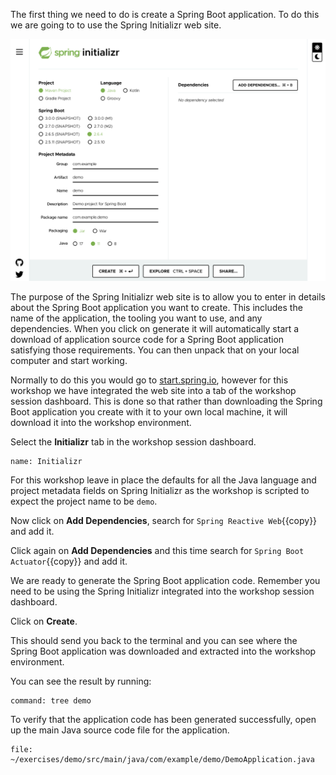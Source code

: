 The first thing we need to do is create a Spring Boot application. To do this we are going to to use the Spring Initializr web site.

![](spring-initializr-web-site.png)

The purpose of the Spring Initializr web site is to allow you to enter in details about the Spring Boot application you want to create. This includes the name of the application, the tooling you want to use, and any dependencies. When you click on generate it will automatically start a download of application source code for a Spring Boot application satisfying those requirements. You can then unpack that on your local computer and start working.

Normally to do this you would go to [start.spring.io](https://start.spring.io/), however for this workshop we have integrated the web site into a tab of the workshop session dashboard. This is done so that rather than downloading the Spring Boot application you create with it to your own local machine, it will download it into the workshop environment.

Select the **Initializr** tab in the workshop session dashboard.

```dashboard:open-dashboard
name: Initializr
```

For this workshop leave in place the defaults for all the Java language and project metadata fields on Spring Initializr as the workshop is scripted to expect the project name to be `demo`.

Now click on **Add Dependencies**, search for `Spring Reactive Web`{{copy}} and add it.

Click again on **Add Dependencies** and this time search for `Spring Boot Actuator`{{copy}} and add it.

We are ready to generate the Spring Boot application code. Remember you need to be using the Spring Initializr integrated into the workshop session dashboard.

Click on **Create**.

This should send you back to the terminal and you can see where the Spring Boot application was downloaded and extracted into the workshop environment.

You can see the result by running:

```terminal:execute
command: tree demo
```

To verify that the application code has been generated successfully, open up the main Java source code file for the application.

```editor:open-file
file: ~/exercises/demo/src/main/java/com/example/demo/DemoApplication.java
```
